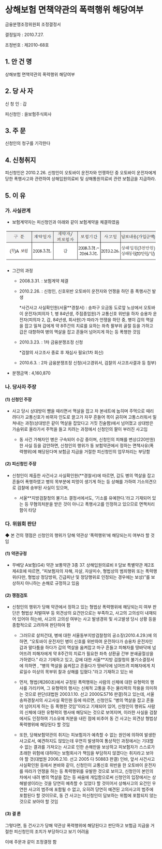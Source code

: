 # 상해보험 면책약관의 폭력행위 해당여부 

금융분쟁조정위원회 조정결정서

결정일자 : 2010.7.27.

조정번호 : 제2010-68호


## 1. 안 건 명 
상해보험 면책약관의 폭력행위 해당여부

## 2. 당 사 자 

신 청 인  : 갑

피신청인  : 을보험주식회사

## 3. 주    문
신청인의 청구를 기각한다 

## 4. 신청취지 
피신청인은 2010.2.26. 신청인이  오토바이 운전자와 언쟁하던 중 오토바이 운전자에게 당한 폭행사고와 관련하여 상해입원의료비 및 상해통원의료비 관련 보험금을 지급하라.


## 5. 이   유 

### 가. 사실관계
 
* 보험계약자는 피신청인과 아래와 같이 보험계약을 체결하였음

![alt image](https://raw.githubusercontent.com/aijinet/bodoc-claim-contents/master/contents/images/132_1.PNG)

<!--
구 분
계약일자
계약자/
피보험자
보험기간
사고일
담보내용(가입금액)
(무)A 보험
2008.3.31.
갑
2008.3.31.~
2064.3.31.
2010.2.26.
상해입원(3천만원)
상해통원(10만원/일)
-->


* 그간의 과정

  * 2008.3.31. : 보험계약 체결

  * 2010.2.26. : 신청인, 신호위반 오토바이 운전자와 언쟁을 하던 중 폭행사건 발생

    *사건사고 사실확인원(서울**경찰서) : 송파구 오금동 도로앞 노상에서 오토바이 운전자(피의자 1, 병 84년생, 주점종업원)가 교통신호 위반을 하자 승용차 운전자(피의자 2, 갑, 84년생, 회사원)가 따라가 언쟁을 하던 중, 병이 갑의 멱살을 잡고 밀쳐 갑에게 약 8주간의 치료를 요하는 좌측 팔부위 골절 등을 가하고 갑은 대항하여 병의 멱살을 잡고 흔들어 넘어지게 하는 등 폭행한 것임 
  
  * 2010.3.23. : 1차 금융분쟁조정 신청
   
    *검찰의 사고조사 종료 후 재심사 필요(1차 회신) 

  * 2010.6.3. : 2차 금융분쟁조정 신청(사고경위서, 검찰의 사고조사결과 등 첨부)

* 분쟁금액 : 4,160,870

### 나. 당사자 주장 

#### (1) 신청인 주장 

* 사고 당시 상대방이 뺨을 때리면서 멱살을 잡고 차 본네트에 눕히며 주먹으로 때리려다가 교통신호가 바뀌자 인도로 끌고가 자꾸 흔들어 목이 긁히며 고통스러워서 밀쳐내는 과정(상대방은 같이 멱살을 잡았다고 거짓 진술함)에서 넘어졌고 상대방은 가슴위로 올라가서 주먹을 들고 치려는 과정에서 신청인의 팔이 부러진 사고임

  * 동 사건 가해자인 병은 구속되어 수감 중이며, 신청인의 피해를 변상(220만원)한 사실 등을 감안하면, 신청인의 행위가 동 보험약관에서 정하는 면책사유(폭력행위)에 해당된다며 보험금 지급을 거절한 피신청인의 업무처리는 부당함

#### (2) 피신청인 주장

 * 신청인이 제출한 사건사고 사실확인원(**경찰서)에 따르면, 갑도 병의  멱살을 잡고 흔들어 폭행하였고 병의 목부분에 피멍이 생기게 하는 등 상해를 가하여 기소의견으로 검찰에 송부된 사실이 있으며, 

   * 서울**지방검찰청의 불기소 결정서에서도, ‘기소를 유예한다.’라고 기재되어 있는 등 무혐의처분을 받은 것이 아니고 폭행사고를 인정하고 있으므로 면책처리 함이 타당


### 다. 위원회 판단

◆ 본 건의 쟁점은 신청인의 행위가 당해 약관상 ‘폭력행위‘에 해당되는지 여부라 할 것임

#### (1) 약관규정  

* 무배당 A보험(G4) 약관 보통약관 3종 37. 상해입원의료비 Ⅱ 담보 특별약관 제2조 제4호에 따르면, “피보험자의 자해, 자살, 자살미수, 형법상의 범죄행위 또는 폭력행위(다만, 형법상 정당방위, 긴급피난 및 정당행위로 인정되는 경우에는 보상)”를 보상하지 아니하는 손해로 규정하고 있음

#### (2) 쟁점검토  

* 신청인의 행위가 당해 약관에서 정하고 있는 형법상 폭력행위에 해당되는지 여부 판단은 형법상 처벌여부 등 외견상의 요건만으로는 부족하고, 사고의 고의성이 내재되어 있어야 하는바, 사고의 고의성 여부는 사고 발생경위 및 사고발생 당시 상황 등을 종합적으로 고려하여 판단하여 함  

  * 그러므로 살피건대, 병에 대한 서울동부지방검찰청의 공소장(2010.4.29.)에 의하면, “오토바이 운전자인 병이 신호를 위반하여 운전하다가 승용차 운전자인 갑과 말다툼을 하다가 갑의 멱살을 움켜잡고 마구 흔들고 피해자를 땅바닥에 넘어뜨려 피해자에게 약 8주간의 치료가 필요한 좌측 상환골 간부 분쇄골절상을 가하였다.” 라고 기재하고 있고, 갑에 대한 서울**지방 검찰청의 불기소결정서에 의하면 , “병의 멱살을 움켜잡고 흔들다가 땅바닥에 넘어뜨려 피해자에게 치료일수 미상의 목부위 찰과 상해를 입혔다.”라고 기재하고 있는 바

 
  * 먼저, 형법(제260조)에서 규정된 폭력행위는 사람의 신체에 대한 유형력의 행사를 가리키며, 그 유형력의 행사는 신체적 고통을 주는 물리력의 작용을 의미하는 것으로 판단(대법원 2003.1.10. 선고 2000도5716 판결)하고 있는데, 서울 송파경찰서의 사고사실 확인원 등에 따르면, 신청인도 “병의 멱살을 잡고 흔들어 넘어지게 하는 등 폭행한 것임”이라고 기재되어 있어, 신청인이 행위도 사람의 신체에 대한 유형력의 행사에 해당되는 것으로 보여지며, 이러한 사실을 검찰에서도 인정하여 기소유예 처분을 내린 점에 비추어 동 건 사고는 외견상 형법상 폭력행위에 해당된다 할 것임

  * 또한, 당해보험약관의 취지는 피보험자가 예측할 수 없는 원인에 의하여 발생한 사고로서, 예견하지도 않았는데 우연히 발생하여 통상적인 과정에서는 기대할 수 없는 결과를 가져오는 사고로 인한 손해만을 보상하고 피보험자가 스스로가 초래한 위험에 대하여는 보험회사가 책임을 부담하지 않겠다는 취지라고 보아야 할 것(대법원 2006.2.10. 선고 2005 다 50883 판결) 인바, 앞서 사건사고 사실확인원 등에서 본바와 같이, 신청인이 교통신호 위반을 한 오토바이 운전자를 따라가 언쟁을 하는 등 폭력행위를 유발한 것으로 보이고, 신청인이 본인의 차에서 내려 병의 멱살을 잡는 등 싸움에 개입함으로써 신청인의 입장에서는 상해발생이라는 것을 당연히 예측할 수 있었다 할 것이어서 상해사고의 요건인 우연한 사고의 범주에 포함될 수 없고, 오히려 당연히 예견된 고의사고의 범주에 포함된다 할 것이므로, 동 건 사고는 피신청인이 담보하는 위험에 포함되지 않는 것으로 보아야 할 것임

#### (3) 결 론   

그렇다면, 동 건사고가 당해 약관상 폭력행위에 해당된다고 판단하고 보험금 지급을 거절한 피신청인의 조치가 부당하다고 보기 어려움

이에 주문과 같이 조정결정 함  

